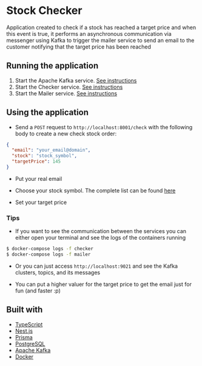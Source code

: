 # Stock Checker

Application created to check if a stock has reached a target price and when this event is true, it performs an asynchronous communication via messenger using Kafka to trigger the mailer service to send an email to the customer notifying that the target price has been reached

## Running the application

1. Start the Apache Kafka service. [See instructions](./kafka/readme.md)
2. Start the Checker service. [See instructions](./checker/readme.md)
3. Start the Mailer service. [See instructions](./mailer/readme.md)

## Using the application

- Send a `POST` request to `http://localhost:8001/check` with the following body to create a new check stock order:

```json
{
  "email": "your_email@domain",
  "stock": "stock_symbol",
  "targetPrice": 145
}
```

- Put your real email

- Choose your stock symbol. The complete list can be found [here](https://stockanalysis.com/stocks/)

- Set your target price

### Tips

- If you want to see the communication between the services you can either open your terminal and see the logs of the containers running

```bash
$ docker-compose logs -f checker
$ docker-compose logs -f mailer
```

- Or you can just access `http://localhost:9021` and see the Kafka clusters, topics, and its messages

- You can put a higher valuer for the target price to get the email just for fun (and faster :p)

## Built with

- [TypeScript](https://www.typescriptlang.org/)
- [Nest.js](https://expressjs.com/)
- [Prisma](https://www.prisma.io/)
- [PostgreSQL](https://www.postgresql.org/)
- [Apache Kafka](https://kafka.apache.org/)
- [Docker](https://www.docker.com/)
